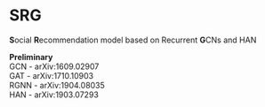 # SRG
**S**ocial **R**ecommendation model based on Recurrent **G**CNs and HAN

**Preliminary**  
GCN - arXiv:1609.02907  
GAT - arXiv:1710.10903  
RGNN - arXiv:1904.08035  
HAN - arXiv:1903.07293  
